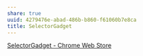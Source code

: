 ```yaml
---
share: true
uuid: 4279476e-abad-486b-b860-f61060b7e8ca
title: SelectorGadget
---
```

[SelectorGadget - Chrome Web Store](https://chrome.google.com/webstore/detail/selectorgadget/mhjhnkcfbdhnjickkkdbjoemdmbfginb/related?hl=en)